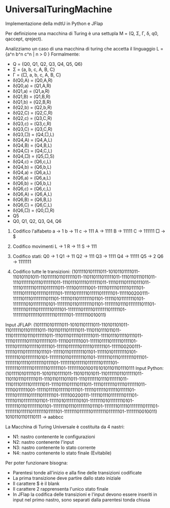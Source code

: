 # UniversalTuringMachine
Implementazione della mdtU in Python e JFlap

Per definizione una macchina di Turing è una settupla M = (Q, Σ, Γ, δ, q0, qaccept, qreject).

Analizziamo un caso di una macchina di turing che accetta il linguaggio L = {a^n b^n c^n | n > 0 }
Formalmente:
- Q = {Q0, Q1, Q2, Q3, Q4, Q5, Q6}
- Σ = {a, b, c, A, B, C}
- Γ = {□, a, b, c, A, B, C}
- δ(Q0,A) = (Q0,A,R)
- δ(Q0,a) = (Q1,A,R)
- δ(Q1,a) = (Q1,a,R)
- δ(Q1,B) = (Q1,B,R)
- δ(Q1,b) = (Q2,B,R)
- δ(Q2,b) = (Q2,b,R)
- δ(Q2,C) = (Q2,C,R)
- δ(Q2,c) = (Q3,C,R)
- δ(Q3,c) = (Q3,c,R)
- δ(Q3,C) = (Q3,C,R)
- δ(Q3,□) = (Q4,□,L)
- δ(Q4,A) = (Q4,A,L)
- δ(Q4,B) = (Q4,B,L)
- δ(Q4,C) = (Q4,C,L)
- δ(Q4,□) = (Q5,□,S)
- δ(Q4,c) = (Q6,c,L)
- δ(Q4,b) = (Q6,b,L)
- δ(Q4,a) = (Q6,a,L)
- δ(Q6,a) = (Q6,a,L)
- δ(Q6,b) = (Q6,b,L)
- δ(Q6,c) = (Q6,c,L)
- δ(Q6,A) = (Q6,A,L)
- δ(Q6,B) = (Q6,B,L)
- δ(Q6,C) = (Q6,C,L)
- δ(Q6,□) = (Q0,□,R)
- Q5
- Q0, Q1, Q2, Q3, Q4, Q6

1. Codifico l'alfabeto
   a -> 1
   b -> 11
   c -> 111
   A -> 1111
   B -> 11111
   C -> 111111
   □ -> $

2. Codifico movimenti
   L -> 1
   R -> 11
   S -> 111

3. Codifico stati:
   Q0 -> 1
   Q1 -> 11
   Q2 -> 111
   Q3 -> 1111
   Q4 -> 11111
   Q5 -> 2
   Q6 -> 1111111

4. Codifico tutte le transizioni:
	(1011110101111011-10101101111011-110101101011-11011111011011111011-110110111011111011-1110110111011011-111011111101110111111011-1110111011110111111011-11110111011110111011-11110111111011110111111011-11110$0111110$01-11111011110111110111101-1111101111101111101111101-111110111111011111011111101-111110$020$0111-11111011101111111011101-111110110111111101101-1111101011111110101-111111101011111110101-11111110110111111101101-1111111011101111111011101-111111101111011111110111101-11111110111110111111101111101-1111111011111101111111011111101-11111110$010$011)

Input JFLAP: (1011110101111011-10101101111011-110101101011-11011111011011111011-110110111011111011-1110110111011011-111011111101110111111011-1110111011110111111011-11110111011110111011-11110111111011110111111011-11110$0111110$01-11111011110111110111101-1111101111101111101111101-111110111111011111011111101-111110$020$0111-11111011101111111011101-111110110111111101101-1111101011111110101-111111101011111110101-11111110110111111101101-1111111011101111111011101-111111101111011111110111101-11111110111110111111101111101-1111111011111101111111011111101-11111110$010$011)10101101101110111
Input Python: (1011110101111011-10101101111011-110101101011-11011111011011111011-110110111011111011-1110110111011011-111011111101110111111011-1110111011110111111011-11110111011110111011-11110111111011110111111011-11110$0111110$01-11111011110111110111101-1111101111101111101111101-111110111111011111011111101-111110$020$0111-11111011101111111011101-111110110111111101101-1111101011111110101-111111101011111110101-11111110110111111101101-1111111011101111111011101-111111101111011111110111101-11111110111110111111101111101-1111111011111101111111011111101-11111110$010$011)
              10101101101110111 -> aabbcc
              
La Macchina di Turing Universale è costituita da 4 nastri:
- N1: nastro contenente le configurazioni
- N2: nastro contenente l'input
- N3: nastro contenente lo stato corrente
- N4: nastro contenente lo stato finale (Evitabile)

Per poter funzionare bisogna:
- Parentesi tonde all'inizio e alla fine delle transizioni codificate
- La prima transizione deve partire dallo stato iniziale
- Il carattere $ è il blank
- Il carattere 2 rapprensenta l'unico stato finale
- In JFlap la codifica delle transizioni e l'input devono essere inseriti in input nel primo nastro, sono separati dalla parentesi tonda chiusa
